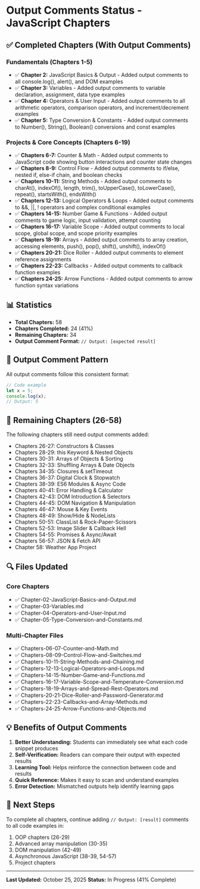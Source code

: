 # Output Comments Status - JavaScript Chapters

## ✅ Completed Chapters (With Output Comments)

### Fundamentals (Chapters 1-5)
- ✅ **Chapter 2:** JavaScript Basics & Output - Added output comments to all console.log(), alert(), and DOM examples
- ✅ **Chapter 3:** Variables - Added output comments to variable declaration, assignment, data type examples
- ✅ **Chapter 4:** Operators & User Input - Added output comments to all arithmetic operators, comparison operators, and increment/decrement examples
- ✅ **Chapter 5:** Type Conversion & Constants - Added output comments to Number(), String(), Boolean() conversions and const examples

### Projects & Core Concepts (Chapters 6-19)
- ✅ **Chapters 6-7:** Counter & Math - Added output comments to JavaScript code showing button interactions and counter state changes
- ✅ **Chapters 8-9:** Control Flow - Added output comments to if/else, nested if, else-if chain, and boolean checks
- ✅ **Chapters 10-11:** String Methods - Added output comments to charAt(), indexOf(), length, trim(), toUpperCase(), toLowerCase(), repeat(), startsWith(), endsWith()
- ✅ **Chapters 12-13:** Logical Operators & Loops - Added output comments to &&, ||, ! operators and complex conditional examples
- ✅ **Chapters 14-15:** Number Game & Functions - Added output comments to game logic, input validation, attempt counting
- ✅ **Chapters 16-17:** Variable Scope - Added output comments to local scope, global scope, and scope priority examples
- ✅ **Chapters 18-19:** Arrays - Added output comments to array creation, accessing elements, push(), pop(), shift(), unshift(), indexOf()
- ✅ **Chapters 20-21:** Dice Roller - Added output comments to element reference assignments
- ✅ **Chapters 22-23:** Callbacks - Added output comments to callback function examples
- ✅ **Chapters 24-25:** Arrow Functions - Added output comments to arrow function syntax variations

## 📊 Statistics

- **Total Chapters:** 58
- **Chapters Completed:** 24 (41%)
- **Remaining Chapters:** 34
- **Output Comment Format:** `// Output: [expected result]`

## 🎯 Output Comment Pattern

All output comments follow this consistent format:

```javascript
// Code example
let x = 5;
console.log(x);
// Output: 5
```

## 📝 Remaining Chapters (26-58)

The following chapters still need output comments added:
- Chapters 26-27: Constructors & Classes
- Chapters 28-29: this Keyword & Nested Objects
- Chapters 30-31: Arrays of Objects & Sorting
- Chapters 32-33: Shuffling Arrays & Date Objects
- Chapters 34-35: Closures & setTimeout
- Chapters 36-37: Digital Clock & Stopwatch
- Chapters 38-39: ES6 Modules & Async Code
- Chapters 40-41: Error Handling & Calculator
- Chapters 42-43: DOM Introduction & Selectors
- Chapters 44-45: DOM Navigation & Manipulation
- Chapters 46-47: Mouse & Key Events
- Chapters 48-49: Show/Hide & NodeLists
- Chapters 50-51: ClassList & Rock-Paper-Scissors
- Chapters 52-53: Image Slider & Callback Hell
- Chapters 54-55: Promises & Async/Await
- Chapters 56-57: JSON & Fetch API
- Chapter 58: Weather App Project

## 🔍 Files Updated

### Core Chapters
- ✅ Chapter-02-JavaScript-Basics-and-Output.md
- ✅ Chapter-03-Variables.md
- ✅ Chapter-04-Operators-and-User-Input.md
- ✅ Chapter-05-Type-Conversion-and-Constants.md

### Multi-Chapter Files
- ✅ Chapters-06-07-Counter-and-Math.md
- ✅ Chapters-08-09-Control-Flow-and-Switches.md
- ✅ Chapters-10-11-String-Methods-and-Chaining.md
- ✅ Chapters-12-13-Logical-Operators-and-Loops.md
- ✅ Chapters-14-15-Number-Game-and-Functions.md
- ✅ Chapters-16-17-Variable-Scope-and-Temperature-Conversion.md
- ✅ Chapters-18-19-Arrays-and-Spread-Rest-Operators.md
- ✅ Chapters-20-21-Dice-Roller-and-Password-Generator.md
- ✅ Chapters-22-23-Callbacks-and-Array-Methods.md
- ✅ Chapters-24-25-Arrow-Functions-and-Objects.md

## 💡 Benefits of Output Comments

1. **Better Understanding:** Students can immediately see what each code snippet produces
2. **Self-Verification:** Readers can compare their output with expected results
3. **Learning Tool:** Helps reinforce the connection between code and results
4. **Quick Reference:** Makes it easy to scan and understand examples
5. **Error Detection:** Mismatched outputs help identify learning gaps

## 🚀 Next Steps

To complete all chapters, continue adding `// Output: [result]` comments to all code examples in:
1. OOP chapters (26-29)
2. Advanced array manipulation (30-35)
3. DOM manipulation (42-49)
4. Asynchronous JavaScript (38-39, 54-57)
5. Project chapters

---

**Last Updated:** October 25, 2025
**Status:** In Progress (41% Complete)
